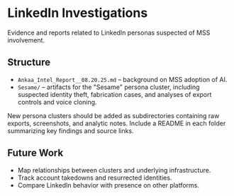 # LinkedIn Investigations

Evidence and reports related to LinkedIn personas suspected of MSS involvement.

## Structure
- `Ankaa_Intel_Report__08.20.25.md` – background on MSS adoption of AI.
- `Sesame/` – artifacts for the "Sesame" persona cluster, including suspected identity theft, fabrication cases, and analyses of export controls and voice cloning.

New persona clusters should be added as subdirectories containing raw exports, screenshots, and analytic notes. Include a README in each folder summarizing key findings and source links.

## Future Work
- Map relationships between clusters and underlying infrastructure.
- Track account takedowns and resurrected identities.
- Compare LinkedIn behavior with presence on other platforms.
